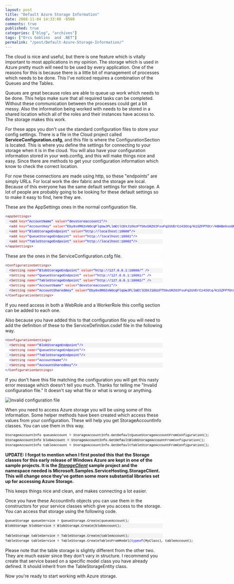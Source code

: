 ```yaml
---
layout: post
title: "Default Azure Storage Information"
date: 2008-11-04 14:33:00 -0500
comments: true
published: true
categories: ["blog", "archives"]
tags: ["Orcs Goblins  and .NET"]
permalink: "/post/Default-Azure-Storage-Information/"
---
```

<!-- more -->

<p>The cloud is nice and useful, but there is one feature which is vitally important to most applications in my opinion. The storage which is used in Azure pretty much will need to be used by every application. One of the reasons for this is because there is a little bit of management of processes which needs to be done. This I've noticed requires a combination of the Queues and the Tables.</p>
<p>Queues are great because roles are able to queue up work which needs to be done. This helps make sure that all required tasks can be completed. Without these communication between the processes could get a bit messy. Also the information being worked with needs to be stored in a shared location which all of the roles and their instances have access to. The storage makes this work.</p>
<p>For these apps you don't use the standard configuration files to store your config settings. There is a file in the Cloud project called <strong>ServiceConfiguration.csfg</strong>, and this file is where the ConfigurationSection is located. This is where you define the settings for connecting to your storage when it is in the cloud. You will also have your configuration information stored in your web.config, and this will make things nice and easy. Since there are methods to get your configuration information which know to check the correct location.</p>
<p>For now these connections are made using http, so these "endpoints" are simply URLs. For local work the dev fabric and the storage are local. Because of this everyone has the same default settings for their storage. A lot of people are probably going to be looking for these default settings so to make it easy to find, here they are.</p>
<p>These are the AppSettings ones in the normal configuration file.</p>
<div>
<div style="border-style: none; padding: 0px; overflow: visible; font-size: 8pt; width: 100%; color: black; line-height: 12pt; font-family: consolas,'Courier New',courier,monospace; background-color: #f4f4f4;">
<pre style="border-style: none; margin: 0em; padding: 0px; overflow: visible; font-size: 8pt; width: 100%; color: black; line-height: 12pt; font-family: consolas,'Courier New',courier,monospace; background-color: white;"><span style="color: #0000ff;">&lt;</span><span style="color: #800000;">appSettings</span><span style="color: #0000ff;">&gt;</span></pre>
<pre style="border-style: none; margin: 0em; padding: 0px; overflow: visible; font-size: 8pt; width: 100%; color: black; line-height: 12pt; font-family: consolas,'Courier New',courier,monospace; background-color: #f4f4f4;">  <span style="color: #0000ff;">&lt;</span><span style="color: #800000;">add</span> <span style="color: #ff0000;">key</span><span style="color: #0000ff;">="AccountName"</span> <span style="color: #ff0000;">value</span><span style="color: #0000ff;">="devstoreaccount1"</span><span style="color: #0000ff;">/&gt;</span></pre>
<pre style="border-style: none; margin: 0em; padding: 0px; overflow: visible; font-size: 8pt; width: 100%; color: black; line-height: 12pt; font-family: consolas,'Courier New',courier,monospace; background-color: white;">  <span style="color: #0000ff;">&lt;</span><span style="color: #800000;">add</span> <span style="color: #ff0000;">key</span><span style="color: #0000ff;">="AccountKey"</span> <span style="color: #ff0000;">value</span><span style="color: #0000ff;">="Eby8vdM02xNOcqFlqUwJPLlmEtlCDXJ1OUzFT50uSRZ6IFsuFq2UVErCz4I6tq/K1SZFPTOtr/KBHBeksoGMGw=="</span><span style="color: #0000ff;">/&gt;</span></pre>
<pre style="border-style: none; margin: 0em; padding: 0px; overflow: visible; font-size: 8pt; width: 100%; color: black; line-height: 12pt; font-family: consolas,'Courier New',courier,monospace; background-color: #f4f4f4;">  <span style="color: #0000ff;">&lt;</span><span style="color: #800000;">add</span> <span style="color: #ff0000;">key</span><span style="color: #0000ff;">="BlobStorageEndpoint"</span> <span style="color: #ff0000;">value</span><span style="color: #0000ff;">="http://localhost:10000"</span><span style="color: #0000ff;">/&gt;</span></pre>
<pre style="border-style: none; margin: 0em; padding: 0px; overflow: visible; font-size: 8pt; width: 100%; color: black; line-height: 12pt; font-family: consolas,'Courier New',courier,monospace; background-color: white;">  <span style="color: #0000ff;">&lt;</span><span style="color: #800000;">add</span> <span style="color: #ff0000;">key</span><span style="color: #0000ff;">="QueueStorageEndpoint"</span> <span style="color: #ff0000;">value</span><span style="color: #0000ff;">="http://localhost:10001"</span><span style="color: #0000ff;">/&gt;</span></pre>
<pre style="border-style: none; margin: 0em; padding: 0px; overflow: visible; font-size: 8pt; width: 100%; color: black; line-height: 12pt; font-family: consolas,'Courier New',courier,monospace; background-color: #f4f4f4;">  <span style="color: #0000ff;">&lt;</span><span style="color: #800000;">add</span> <span style="color: #ff0000;">key</span><span style="color: #0000ff;">="TableStorageEndpoint"</span> <span style="color: #ff0000;">value</span><span style="color: #0000ff;">="http://localhost:10002"</span><span style="color: #0000ff;">/&gt;</span></pre>
<pre style="border-style: none; margin: 0em; padding: 0px; overflow: visible; font-size: 8pt; width: 100%; color: black; line-height: 12pt; font-family: consolas,'Courier New',courier,monospace; background-color: white;"><span style="color: #0000ff;">&lt;/</span><span style="color: #800000;">appSettings</span><span style="color: #0000ff;">&gt;</span></pre>
</div>
</div>
<p>These are the ones in the ServiceConfiguration.csfg file.</p>
<div>
<div style="border-style: none; padding: 0px; overflow: visible; font-size: 8pt; width: 100%; color: black; line-height: 12pt; font-family: consolas,'Courier New',courier,monospace; background-color: #f4f4f4;">
<pre style="border-style: none; margin: 0em; padding: 0px; overflow: visible; font-size: 8pt; width: 100%; color: black; line-height: 12pt; font-family: consolas,'Courier New',courier,monospace; background-color: white;"><span style="color: #0000ff;">&lt;</span><span style="color: #800000;">ConfigurationSettings</span><span style="color: #0000ff;">&gt;</span></pre>
<pre style="border-style: none; margin: 0em; padding: 0px; overflow: visible; font-size: 8pt; width: 100%; color: black; line-height: 12pt; font-family: consolas,'Courier New',courier,monospace; background-color: #f4f4f4;">  <span style="color: #0000ff;">&lt;</span><span style="color: #800000;">Setting</span> <span style="color: #ff0000;">name</span><span style="color: #0000ff;">="BlobStorageEndpoint"</span> <span style="color: #ff0000;">value</span><span style="color: #0000ff;">="http://127.0.0.1:10000/"</span> <span style="color: #0000ff;">/&gt;</span></pre>
<pre style="border-style: none; margin: 0em; padding: 0px; overflow: visible; font-size: 8pt; width: 100%; color: black; line-height: 12pt; font-family: consolas,'Courier New',courier,monospace; background-color: white;">  <span style="color: #0000ff;">&lt;</span><span style="color: #800000;">Setting</span> <span style="color: #ff0000;">name</span><span style="color: #0000ff;">="QueueStorageEndpoint"</span> <span style="color: #ff0000;">value</span><span style="color: #0000ff;">="http://127.0.0.1:10001/"</span> <span style="color: #0000ff;">/&gt;</span></pre>
<pre style="border-style: none; margin: 0em; padding: 0px; overflow: visible; font-size: 8pt; width: 100%; color: black; line-height: 12pt; font-family: consolas,'Courier New',courier,monospace; background-color: #f4f4f4;">  <span style="color: #0000ff;">&lt;</span><span style="color: #800000;">Setting</span> <span style="color: #ff0000;">name</span><span style="color: #0000ff;">="TableStorageEndpoint"</span> <span style="color: #ff0000;">value</span><span style="color: #0000ff;">="http://127.0.0.1:10002/"</span> <span style="color: #0000ff;">/&gt;</span></pre>
<pre style="border-style: none; margin: 0em; padding: 0px; overflow: visible; font-size: 8pt; width: 100%; color: black; line-height: 12pt; font-family: consolas,'Courier New',courier,monospace; background-color: white;">  <span style="color: #0000ff;">&lt;</span><span style="color: #800000;">Setting</span> <span style="color: #ff0000;">name</span><span style="color: #0000ff;">="AccountName"</span> <span style="color: #ff0000;">value</span><span style="color: #0000ff;">="devstoreaccount1"</span><span style="color: #0000ff;">/&gt;</span></pre>
<pre style="border-style: none; margin: 0em; padding: 0px; overflow: visible; font-size: 8pt; width: 100%; color: black; line-height: 12pt; font-family: consolas,'Courier New',courier,monospace; background-color: #f4f4f4;">  <span style="color: #0000ff;">&lt;</span><span style="color: #800000;">Setting</span> <span style="color: #ff0000;">name</span><span style="color: #0000ff;">="AccountSharedKey"</span> <span style="color: #ff0000;">value</span><span style="color: #0000ff;">="Eby8vdM02xNOcqFlqUwJPLlmEtlCDXJ1OUzFT50uSRZ6IFsuFq2UVErCz4I6tq/K1SZFPTOtr/KBHBeksoGMGw=="</span><span style="color: #0000ff;">/&gt;</span></pre>
<pre style="border-style: none; margin: 0em; padding: 0px; overflow: visible; font-size: 8pt; width: 100%; color: black; line-height: 12pt; font-family: consolas,'Courier New',courier,monospace; background-color: white;"><span style="color: #0000ff;">&lt;/</span><span style="color: #800000;">ConfigurationSettings</span><span style="color: #0000ff;">&gt;</span></pre>
</div>
</div>
<p>If you need access in both a WebRole and a WorkerRole this config section can be added to each one.</p>
<p>Also because you have added this to that configuration file you will need to add the definition of these to the ServiceDefinition.csdef file in the following way.</p>
<div>
<div style="border-style: none; padding: 0px; overflow: visible; font-size: 8pt; width: 100%; color: black; line-height: 12pt; font-family: consolas,'Courier New',courier,monospace; background-color: #f4f4f4;">
<pre style="border-style: none; margin: 0em; padding: 0px; overflow: visible; font-size: 8pt; width: 100%; color: black; line-height: 12pt; font-family: consolas,'Courier New',courier,monospace; background-color: white;"><span style="color: #0000ff;">&lt;</span><span style="color: #800000;">ConfigurationSettings</span><span style="color: #0000ff;">&gt;</span></pre>
<pre style="border-style: none; margin: 0em; padding: 0px; overflow: visible; font-size: 8pt; width: 100%; color: black; line-height: 12pt; font-family: consolas,'Courier New',courier,monospace; background-color: #f4f4f4;">  <span style="color: #0000ff;">&lt;</span><span style="color: #800000;">Setting</span> <span style="color: #ff0000;">name</span><span style="color: #0000ff;">="BlobStorageEndpoint"</span><span style="color: #0000ff;">/&gt;</span></pre>
<pre style="border-style: none; margin: 0em; padding: 0px; overflow: visible; font-size: 8pt; width: 100%; color: black; line-height: 12pt; font-family: consolas,'Courier New',courier,monospace; background-color: white;">  <span style="color: #0000ff;">&lt;</span><span style="color: #800000;">Setting</span> <span style="color: #ff0000;">name</span><span style="color: #0000ff;">="QueueStorageEndpoint"</span><span style="color: #0000ff;">/&gt;</span></pre>
<pre style="border-style: none; margin: 0em; padding: 0px; overflow: visible; font-size: 8pt; width: 100%; color: black; line-height: 12pt; font-family: consolas,'Courier New',courier,monospace; background-color: #f4f4f4;">  <span style="color: #0000ff;">&lt;</span><span style="color: #800000;">Setting</span> <span style="color: #ff0000;">name</span><span style="color: #0000ff;">="TableStorageEndpoint"</span><span style="color: #0000ff;">/&gt;</span></pre>
<pre style="border-style: none; margin: 0em; padding: 0px; overflow: visible; font-size: 8pt; width: 100%; color: black; line-height: 12pt; font-family: consolas,'Courier New',courier,monospace; background-color: white;">  <span style="color: #0000ff;">&lt;</span><span style="color: #800000;">Setting</span> <span style="color: #ff0000;">name</span><span style="color: #0000ff;">="AccountName"</span><span style="color: #0000ff;">/&gt;</span></pre>
<pre style="border-style: none; margin: 0em; padding: 0px; overflow: visible; font-size: 8pt; width: 100%; color: black; line-height: 12pt; font-family: consolas,'Courier New',courier,monospace; background-color: #f4f4f4;">  <span style="color: #0000ff;">&lt;</span><span style="color: #800000;">Setting</span> <span style="color: #ff0000;">name</span><span style="color: #0000ff;">="AccountSharedKey"</span><span style="color: #0000ff;">/&gt;</span></pre>
<pre style="border-style: none; margin: 0em; padding: 0px; overflow: visible; font-size: 8pt; width: 100%; color: black; line-height: 12pt; font-family: consolas,'Courier New',courier,monospace; background-color: white;"><span style="color: #0000ff;">&lt;/</span><span style="color: #800000;">ConfigurationSettings</span><span style="color: #0000ff;">&gt;</span></pre>
</div>
</div>
<p>If you don't have this file matching the configuration you will get this nasty error message which doesn't tell you much. Thanks for telling me "Invalid configuration file." It doesn't say what file or what is wrong or anything.</p>
<p><img src="http://static.flickr.com/3199/3003884212_ccfe991b1e.jpg" border="0" alt="Invalid configuration file" /></p>
<p>When you need to access Azure storage you will be using some of this information. Some helper methods have been created which access these values from your configuration. These will help you get StorageAccountInfo classes. You can use them in this way.</p>
<div>
<div style="border-style: none; padding: 0px; overflow: visible; font-size: 8pt; width: 100%; color: black; line-height: 12pt; font-family: consolas,'Courier New',courier,monospace; background-color: #f4f4f4;">
<pre style="border-style: none; margin: 0em; padding: 0px; overflow: visible; font-size: 8pt; width: 100%; color: black; line-height: 12pt; font-family: consolas,'Courier New',courier,monospace; background-color: white;">StorageAccountInfo queueAccount = StorageAccountInfo.GetDefaultQueueStorageAccountFromConfiguration();</pre>
<pre style="border-style: none; margin: 0em; padding: 0px; overflow: visible; font-size: 8pt; width: 100%; color: black; line-height: 12pt; font-family: consolas,'Courier New',courier,monospace; background-color: #f4f4f4;">StorageAccountInfo blobAccount = StorageAccountInfo.GetDefaultBlobStorageAccountFromConfiguration();</pre>
<pre style="border-style: none; margin: 0em; padding: 0px; overflow: visible; font-size: 8pt; width: 100%; color: black; line-height: 12pt; font-family: consolas,'Courier New',courier,monospace; background-color: white;">StorageAccountInfo tableAccount = StorageAccountInfo.GetDefaultTableStorageAccountFromConfiguration();</pre>
</div>
</div>
<p><strong>UPDATE: I forgot to mention when I first posted this that the Storage classes for this early release of Windows Azure are kept in one of the sample projects. It is the <em><span style="text-decoration: underline;">StorageClient</span></em> sample project and the namespace needed is Microsoft.Samples.ServiceHosting.StorageClient. This will change once they've gotten some more substantial libraries set up for accessing Azure Storage.</strong></p>
<p>This keeps things nice and clean, and makes connecting a lot easier.</p>
<p>Once you have these AccountInfo objects you can use them in the constructors for your service classes which give you access to the storage. You can access that storage using the following code.</p>
<div>
<div style="border-style: none; padding: 0px; overflow: visible; font-size: 8pt; width: 100%; color: black; line-height: 12pt; font-family: consolas,'Courier New',courier,monospace; background-color: #f4f4f4;">
<pre style="border-style: none; margin: 0em; padding: 0px; overflow: visible; font-size: 8pt; width: 100%; color: black; line-height: 12pt; font-family: consolas,'Courier New',courier,monospace; background-color: white;">QueueStorage queueService = QueueStorage.Create(queueAccount);</pre>
<pre style="border-style: none; margin: 0em; padding: 0px; overflow: visible; font-size: 8pt; width: 100%; color: black; line-height: 12pt; font-family: consolas,'Courier New',courier,monospace; background-color: #f4f4f4;">BlobStorage blobService = BlobStorage.Create(blobAccount);</pre>
<pre style="border-style: none; margin: 0em; padding: 0px; overflow: visible; font-size: 8pt; width: 100%; color: black; line-height: 12pt; font-family: consolas,'Courier New',courier,monospace; background-color: white;">&nbsp;</pre>
<pre style="border-style: none; margin: 0em; padding: 0px; overflow: visible; font-size: 8pt; width: 100%; color: black; line-height: 12pt; font-family: consolas,'Courier New',courier,monospace; background-color: #f4f4f4;">TableStorage tableService = TableStorage.Create(tableAccount);</pre>
<pre style="border-style: none; margin: 0em; padding: 0px; overflow: visible; font-size: 8pt; width: 100%; color: black; line-height: 12pt; font-family: consolas,'Courier New',courier,monospace; background-color: white;">TableStorage tableService = TableStorage.CreateTablesFromModel(<span style="color: #0000ff;">typeof</span>(MyClass), tableAccount);</pre>
</div>
</div>
<p>Please note that the table storage is slightly different from the other two. They are much easier since they don't vary in structure. I recommend you create that service based on a specific model class you have already defined. It should inherit from the TableStorageEntity class.</p>
<p>Now you're ready to start working with Azure storage.</p>
